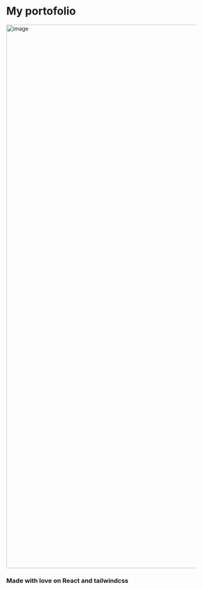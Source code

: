 # My portofolio
<img width="1438" alt="image" src="https://user-images.githubusercontent.com/14821642/161137521-80d3be77-d9e7-430e-945d-7ee7fb291ebb.png">

### Made with love on React and tailwindcss
